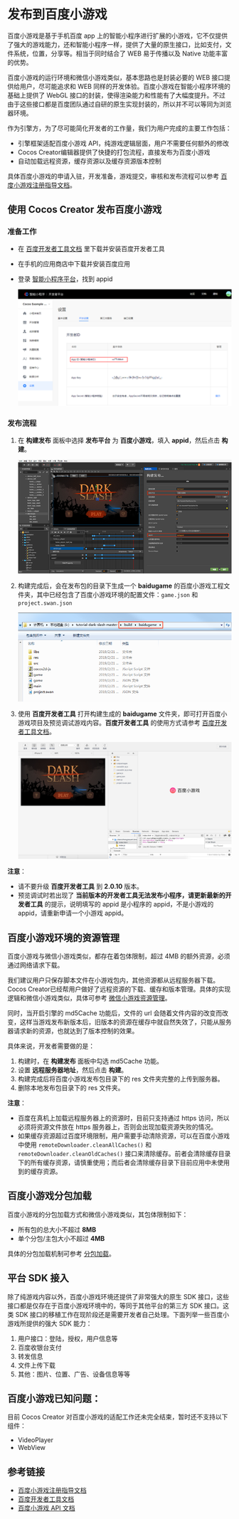# 发布到百度小游戏

百度小游戏是基于手机百度 app 上的智能小程序进行扩展的小游戏，它不仅提供了强大的游戏能力，还和智能小程序一样，提供了大量的原生接口，比如支付，文件系统，位置，分享等。相当于同时结合了 WEB 易于传播以及 Native 功能丰富的优势。

百度小游戏的运行环境和微信小游戏类似，基本思路也是封装必要的 WEB 接口提供给用户，尽可能追求和 WEB 同样的开发体验。百度小游戏在智能小程序环境的基础上提供了 WebGL 接口的封装，使得渲染能力和性能有了大幅度提升。不过由于这些接口都是百度团队通过自研的原生实现封装的，所以并不可以等同为浏览器环境。

作为引擎方，为了尽可能简化开发者的工作量，我们为用户完成的主要工作包括：

- 引擎框架适配百度小游戏 API，纯游戏逻辑层面，用户不需要任何额外的修改
- Cocos Creator编辑器提供了快捷的打包流程，直接发布为百度小游戏
- 自动加载远程资源，缓存资源以及缓存资源版本控制

具体百度小游戏的申请入驻，开发准备，游戏提交，审核和发布流程可以参考 [百度小游戏注册指导文档](https://smartprogram.baidu.com/docs/game/)。

## 使用 Cocos Creator 发布百度小游戏

### 准备工作

- 在 [百度开发者工具文档](https://smartprogram.baidu.com/docs/game/tutorials/howto/dev/) 里下载并安装百度开发者工具
- 在手机的应用商店中下载并安装百度应用
- 登录 [智能小程序平台](https://smartprogram.baidu.com/developer/index.html)，找到 appid

    ![](./publish-baidugame/appid.png)

### 发布流程

1. 在 **构建发布** 面板中选择 **发布平台** 为 **百度小游戏**，填入 **appid**，然后点击 **构建**。

    ![](./publish-baidugame/build.png)
2. 构建完成后，会在发布包的目录下生成一个 **baidugame** 的百度小游戏工程文件夹，其中已经包含了百度小游戏环境的配置文件：`game.json` 和 `project.swan.json`

    ![](./publish-baidugame/package.png)
3. 使用 **百度开发者工具** 打开构建生成的 **baidugame** 文件夹，即可打开百度小游戏项目及预览调试游戏内容。**百度开发者工具** 的使用方式请参考 [百度开发者工具文档](https://smartprogram.baidu.com/docs/game/tutorials/howto/dev/)。

    ![](./publish-baidugame/preview.png)

**注意**：

- 请不要升级 **百度开发者工具** 到 **2.0.10** 版本。
- 预览调试时若出现了 **当前版本的开发者工具无法发布小程序，请更新最新的开发者工具** 的提示，说明填写的 appid 是小程序的 appid，不是小游戏的 appid，请重新申请一个小游戏 appid。

## 百度小游戏环境的资源管理

百度小游戏与微信小游戏类似，都存在着包体限制，超过 4MB 的额外资源，必须通过网络请求下载。

我们建议用户只保存脚本文件在小游戏包内，其他资源都从远程服务器下载。Cocos Creator已经帮用户做好了远程资源的下载、缓存和版本管理。具体的实现逻辑和微信小游戏类似，具体可参考 [微信小游戏资源管理](./publish-wechatgame.md#小游戏环境的资源管理)。

同时，当开启引擎的 md5Cache 功能后，文件的 url 会随着文件内容的改变而改变，这样当游戏发布新版本后，旧版本的资源在缓存中就自然失效了，只能从服务器请求新的资源，也就达到了版本控制的效果。

具体来说，开发者需要做的是：

1. 构建时，在 **构建发布** 面板中勾选 md5Cache 功能。
2. 设置 **远程服务器地址**，然后点击 **构建**。
3. 构建完成后将百度小游戏发布包目录下的 res 文件夹完整的上传到服务器。
4. 删除本地发布包目录下的 res 文件夹。

**注意**：

- 百度在真机上加载远程服务器上的资源时，目前只支持通过 https 访问，所以必须将资源文件放在 https 服务器上，否则会出现加载资源失败的情况。
- 如果缓存资源超过百度环境限制，用户需要手动清除资源，可以在百度小游戏中使用 `remoteDownloader.cleanAllCaches()` 和 `remoteDownloader.cleanOldCaches()` 接口来清除缓存。前者会清除缓存目录下的所有缓存资源，请慎重使用；而后者会清除缓存目录下目前应用中未使用到的缓存资源。

## 百度小游戏分包加载

百度小游戏的分包加载方式和微信小游戏类似，其包体限制如下：

 - 所有包的总大小不超过 **8MB**
 - 单个分包/主包大小不超过 **4MB**

具体的分包加载机制可参考 [分包加载](../../asset/subpackage.md)。

## 平台 SDK 接入

除了纯游戏内容以外，百度小游戏环境还提供了非常强大的原生 SDK 接口，这些接口都是仅存在于百度小游戏环境中的，等同于其他平台的第三方 SDK 接口。这类 SDK 接口的移植工作在现阶段还是需要开发者自己处理。下面列举一些百度小游戏所提供的强大 SDK 能力：

1. 用户接口：登陆，授权，用户信息等
2. 百度收银台支付
3. 转发信息
4. 文件上传下载
5. 其他：图片、位置、广告、设备信息等等

## 百度小游戏已知问题：

目前 Cocos Creator 对百度小游戏的适配工作还未完全结束，暂时还不支持以下组件：

- VideoPlayer
- WebView

## 参考链接

- [百度小游戏注册指导文档](https://smartprogram.baidu.com/docs/game/)
- [百度开发者工具文档](https://smartprogram.baidu.com/docs/game/tutorials/howto/dev/)
- [百度小游戏 API 文档](https://smartprogram.baidu.com/docs/game/api/openApi/authorize/)
